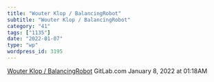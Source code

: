 ```yaml
---
title: "Wouter Klop / BalancingRobot"
subtitle: "Wouter Klop / BalancingRobot"
category: "41"
tags: ["1135"]
date: "2022-01-07"
type: "wp"
wordpress_id: 3195
---
```

[ Wouter Klop / BalancingRobot](https://gitlab.com/kloppertje/balancingrobot)
 GitLab.com
January 8, 2022 at 01:18AM